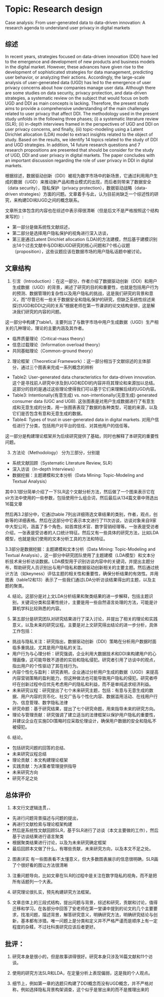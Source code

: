# Topic: Research design
Case analysis: From user-generated data to data-driven innovation: A research agenda to understand user privacy in digital markets

## 综述
In recent years, strategies focused on data-driven innovation (DDI) have led to the emergence and development of new products and business models in the digital market. However, these advances have given rise to the development of sophisticated strategies for data management, predicting user behavior, or analyzing their actions. Accordingly, the large-scale analysis of user-generated data (UGD) has led to the emergence of user privacy concerns about how companies manage user data. Although there are some studies on data security, privacy protection, and data-driven strategies, a systematic review on the subject that would focus on both UGD and DDI as main concepts is lacking. Therefore, the present study aims to provide a comprehensive understanding of the main challenges related to user privacy that affect DDI. The methodology used in the present study unfolds in the following three phases; (i) a systematic literature review (SLR); (ii) in-depth interviews framed in the perspectives of UGD and DDI on user privacy concerns, and finally, (iii) topic-modeling using a Latent Dirichlet allocation (LDA) model to extract insights related to the object of study. Based on the results, we identify 14 topics related to the study of DDI and UGD strategies. In addition, 14 future research questions and 7 research propositions are presented that should be consider for the study of UGD, DDI and user privacy in digital markets. The paper concludes with an important discussion regarding the role of user privacy in DDI in digital markets.

根据综述，数据驱动创新（DDI）被视为数字市场中的新场景，它通过利用用户生成的数据（UGD）来推动新产品和商业模式的出现，而后者则带来了数据安全（data security），隐私保护（privacy protection），数据驱动战略（data-driven strategies）方面的问题。文章着手与此，认为目前尚缺乏一个综述性的研究，来构建DDI和UGD之间的概念联系。

文章所主体包含的内容也在综述中表示得很清晰（但是后文不是严格按照这个结构来写的）: 

- 第一部分是做系统性文献综述，
- 第二部分是选择用户隐私保护的视角进行深入访谈，
- 第三是通过Latent Dirichlet allocation (LDA)的方法建模，然后基于建模识别出14个过去文献中与DDI和UGD研究的核心问题和7个核心议题（proposition），这些议题应该在数据市场的用户隐私话题中被讨论。

## 文章结构

1. 引言（Introduction）：在这一部分，作者介绍了数据驱动创新（DDI）和用户生成数据（UGD）的背景，阐述了研究的目的和重要性，也就是包括用户行为的预测、数据管理的复杂性以及用户隐私的挑战，这是我们研究的背景和意义，而“尽管已有一些关于数据安全和隐私保护的研究，但缺乏系统性综述来探讨UGD和DDI之间的关系”根据老师在第一节课讲的论文结构安排，这是解决我们研究的内容的问题。

这一部分中构建了table1，主要列出了与数字市场中用户生成数据（UGD）生产相关的几种理论，理论的主要内涵及其作者。
- 临界质量理论（Critical-mass theory）
- 信息过载理论（Information overload theory）
- 共同基础理论（Common-ground theory）

2. 理论框架（Theoretical Framework）：这一部分相当于文献综述的主体部分，通过三个图表来完成一系列概念的辨析
- Table2: User-generated data characteristics for data-driven innovation. 这个是寻找前人研究中涉及到UGD和DDI的内容并将其理论和来源加以总结。这部分的目的是通过这些理论使得我们可以基于它们来理解后续的UGD内容。
- Table3: Intentionally(有意生成) vs. non-intentionally(无意生成) generated consumer data (UGC and UGB). 这张图表是对用户生成数据进行了有意生成和无意生成的分类，用一张图表表现了数据的各种类型，可能的来源，以及它们是否包含有意和无意生成的数据。
- Table4: Types of trust in user-generated data in digital markets. 对用户信任进行了分类，包括用户对平台的信任、对其他用户的信任等。

这一部分是构建理论框架并为后续研究提供了基础，同时也解释了本研究的重要性问题。

3. 方法论（Methodology）
分为三部分，分别是
- 系统文献回顾（Systematic Literature Review, SLR）
- 深入访谈（In-depth Interviews）
- 数据挖掘：主题建模和文本分析（Data Mining: Topic-Modeling and Textual Analysis）

其中3.1部分简单介绍了一下SLR这个文献分析方法，然后做了一个图来表示它在slr方法中使用的一些参数，包括使用什么组合词，然后最后从134篇文章中筛选出16篇文章

然后再3.2部分中，它通过table 7列出详细筛选文章结果的类别，作者，观点，创新等的详细表格。然后在这部分中它表示本文进行了11次访谈，访谈对象来自9家中大型公司，涵盖了多个角色，如首席技术官、数字营销经理等。一张表是受访者介绍，一张表是受访者的人口统计特征。然后又有一些具体的研究方法，比如LDA模型，也就是我们使用的文本分析工具的方法和特征。

3.3部分是数据挖掘：主题建模和文本分析（Data Mining: Topic-Modeling and Textual Analysis），这一部分中研究团队使用了主题建模（LDA模型）和文本分析技术来分析访谈数据。LDA模型用于识别访谈内容中的关键词，并提出主题分布，帮助研究人员识别出与用户隐私和数据驱动创新相关的主要主题。然后通过统计方法（如keyness）评估主题的相关性和重要性，确保分析结果的有效性。并用图表（table12和13）表示了一些我们通过LDA分析访谈结果得出的主题，以及主题的聚类。

4. 结论。这部分是对上文LDA分析结果和聚类结果的进一步解释，包括主题识别，关键词分类和显著性统计，主要是用一些自然语言处理的方法，可能是计算机学科比较熟悉的内容。

5. 第五部分是研究团队对研究结果进行了深入讨论，并提出了相关的理论和实践意义，以及未来的研究议程。主要是对上文研究得出结论的进一步分析，具体工作包括：
- 挑战与隐私关注：研究指出，数据驱动创新（DDI）策略在分析用户数据时面临多重挑战，尤其是用户隐私的关注。
- 用户行为与心理分析：研究强调，企业利用大数据技术和DDI来构建用户的心理画像，这可能导致不道德的实验和隐私侵犯。研究者引用了访谈中的观点，指出用户的个性驱动了其在线行为。
- 内容个性化与盈利：研究表明，企业通过分析用户生成的数据（UGD）来提高内容营销策略的盈利能力，但这种做法也可能导致用户隐私的侵犯。研究者呼吁在创新过程中应优先考虑用户的隐私和利益，而不是单纯追求经济利益。
- 未来研究议程：研究提出了七个未来研究主题，包括：有意与无意生成的数据、用户内容的货币化、社交广告与个性化内容、数据滥用活动、在线用户行为、信息管理、数字隐私法律
- 研究命题：基于研究结果，提出了七个研究命题，用来指导未来的研究方向。
- 理论与管理贡献：研究强调了建立适当的法律框架以保护用户隐私的重要性，并建议企业在实施DDI策略时应采取伦理设计，确保用户数据的安全和隐私不被侵犯。

6. 结论。
- 包括研究问题的回答的总结、
- 未来研究议程总结
- 理论贡献：本文构建理论框架
- 实践贡献：为决策者管理提供指导
- 未来研究方向
- 研究不足之处

## 总体评价
1. 本文行文逻辑连贯，、
- 先进行问题背景描述与问题的提出，
- 再进行文献检索与理论框架构建
- 然后是系统性文献回顾SLR，基于SLR进行了访谈（本文主要做的工作），然后基于访谈结果进行语言聚类
- 根据聚类结果进行讨论，以及为未来研究确定框架
- 最后回顾本文做了什么，有哪些贡献，未来研究方向，以及本文不足之处。

2. 图表详实
有一些图表看不太懂意义，但大多数图表展示的信息很明确，SLR画了个很好看的图让方法很清晰

3. 注重问题导向，比如文章在SLR的过程中是关注在数字隐私的视角，而不是把所有话题列一个大表。

4. 研究理论很扎实，预先构建研究方法框架。

5. 文章总体上的三段式结构，提出问题与背景，综述和研究，贡献和讨论，值得迁移和学习。在各部分中回答了安老师在第一堂课中提到的论文的几个主要要求，找准问题，描述背景，解答研究意义，明确研究方法，明确研究结论与创新，基本都有涉猎。唯一问题上是分类和定义并不严格严谨而是顺序上有一定程度的杂糅，不过社科类研究应该后者更好。

## 批评：
1. 研究本身是很小的，但是故事讲得很好。研究本身只涉及16篇文献和11个访谈。

2. 使用的研究方法SLR和LDA，在定量分析上表现偏弱，这是我的个人观点。

3. 细节上，例如第一章的选题只构建了DDI概念而没有UGD概念，并不严格对称，例如选择隐私背景构架调查，这个似乎是冒出来的而不是推理出来的
